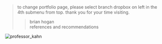 > to change portfolio page, please select branch dropbox on left in the 4th submenu from top.
> thank you for your time visiting.  
>> brian hogan  
>> references and recommendations  

![professor_kahn](https://user-images.githubusercontent.com/59778456/193907743-21a4d16d-1376-44da-8154-6897bd0e6117.JPG)
